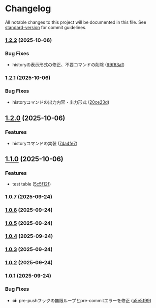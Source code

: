 # Changelog

All notable changes to this project will be documented in this file. See [standard-version](https://github.com/conventional-changelog/standard-version) for commit guidelines.

### [1.2.2](https://github.com/piyoraik/discord-notify/compare/v1.2.1...v1.2.2) (2025-10-06)


### Bug Fixes

* historyの表示形式の修正、不要コマンドの削除 ([99f83af](https://github.com/piyoraik/discord-notify/commit/99f83aff4e5cf64bb1791d076f500de102b88098))

### [1.2.1](https://github.com/piyoraik/discord-notify/compare/v1.2.0...v1.2.1) (2025-10-06)


### Bug Fixes

* historyコマンドの出力内容・出力形式 ([20ce23d](https://github.com/piyoraik/discord-notify/commit/20ce23d6bb0b2857a8ab07915b0da73908c2067c))

## [1.2.0](https://github.com/piyoraik/discord-notify/compare/v1.1.0...v1.2.0) (2025-10-06)


### Features

* historyコマンドの実装 ([74a4fe7](https://github.com/piyoraik/discord-notify/commit/74a4fe78c8571a3729e72e291de7c1fb26608f08))

## [1.1.0](https://github.com/piyoraik/discord-notify/compare/v1.0.7...v1.1.0) (2025-10-06)


### Features

* test table ([5c5f12f](https://github.com/piyoraik/discord-notify/commit/5c5f12f96873d440ad714b69d446ab16c4f515c8))

### [1.0.7](https://github.com/piyoraik/discord-notify/compare/v1.0.6...v1.0.7) (2025-09-24)

### [1.0.6](https://github.com/piyoraik/discord-notify/compare/v1.0.5...v1.0.6) (2025-09-24)

### [1.0.5](https://github.com/piyoraik/discord-notify/compare/v1.0.4...v1.0.5) (2025-09-24)

### [1.0.4](https://github.com/piyoraik/discord-notify/compare/v1.0.3...v1.0.4) (2025-09-24)

### [1.0.3](https://github.com/piyoraik/discord-notify/compare/v1.0.2...v1.0.3) (2025-09-24)

### [1.0.2](https://github.com/piyoraik/discord-notify/compare/v1.0.1...v1.0.2) (2025-09-24)

### 1.0.1 (2025-09-24)


### Bug Fixes

* **ci:** pre-pushフックの無限ループとpre-commitエラーを修正 ([a5e5f99](https://github.com/piyoraik/discord-notify/commit/a5e5f9960f20151101524e8c798a68f5177f2686))
